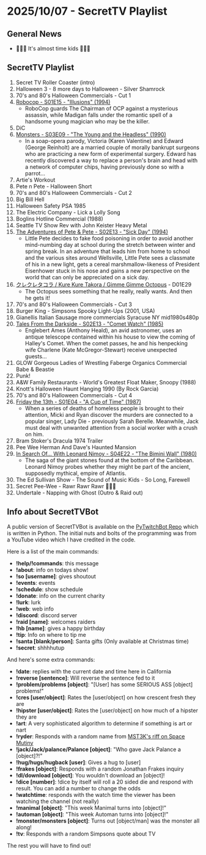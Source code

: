 # 2025/10/07 - SecretTV Playlist

## General News

- 🎃🎃🎃 It's almost time kids 🎃🎃🎃

## SecretTV Playlist

1. Secret TV Roller Coaster (intro)
2. Halloween 3 - 8 more days to Halloween - Silver Shamrock
3. 70's and 80's Halloween Commercials - Cut 1
4. [Robocop - S01E15 - "Illusions" (1994)](https://en.wikipedia.org/wiki/RoboCop_(live_action_TV_series)#Episodes)
   - RoboCop guards The Chairman of OCP against a mysterious assassin, while Madigan falls under the romantic spell of a handsome young magician who may be the killer.
5. DiC
6. [Monsters - S03E09 - "The Young and the Headless" (1990)](https://en.wikipedia.org/wiki/List_of_Monsters_episodes#Season_3_(1990%E2%80%9391))
   - In a soap-opera parody, Victoria (Karen Valentine) and Edward (George Reinholt) are a married couple of morally bankrupt surgeons who are practicing a new form of experimental surgery. Edward has recently discovered a way to replace a person's brain and head with a network of computer chips, having previously done so with a parrot...
7. Artie's Workout
8. Pete n Pete - Halloween Short
9. 70's and 80's Halloween Commercials - Cut 2
10. Big Bill Hell
11. Halloween Safety PSA 1985
12. The Electric Company - Lick a Lolly Song
13. Boglins Hotline Commercial (1988)
14. Seattle TV Show Rev with John Keister Heavy Metal
15. [The Adventures of Pete & Pete - S02E13 - "Sick Day" (1994)](https://en.wikipedia.org/wiki/List_of_The_Adventures_of_Pete_%26_Pete_episodes#Season_2_(1994))
    - Little Pete decides to fake food poisoning in order to avoid another mind-numbing day at school during the stretch between winter and spring break. In an adventure that leads him from home to school and the various sites around Wellsville, Little Pete sees a classmate of his in a new light, gets a cereal marshmallow-likeness of President Eisenhower stuck in his nose and gains a new perspective on the world that can only be appreciated on a sick day.
16. [クレクレタコラ / Kure Kure Takora / Gimme Gimme Octopus](https://en.wikipedia.org/wiki/Kure_Kure_Takora) - D01E29
    - The Octopus sees something that he really, really wants.  And then he gets it!
17. 70's and 80's Halloween Commercials - Cut 3
18. Burger King - Simpsons Spooky Light-Ups (2001, USA)
19. Gianellis Italian Sausage more commercials Syracuse NY mid1980s480p
20. [Tales From the Darkside - S02E13 - "Comet Watch" (1985)](https://en.wikipedia.org/wiki/List_of_Tales_from_the_Darkside_episodes#Season_2_(1985%E2%80%931986))
    - Englebert Ames (Anthony Heald), an avid astronomer, uses an antique telescope contained within his house to view the coming of Halley's Comet. When the comet passes, he and his henpecking wife Charlene (Kate McGregor-Stewart) receive unexpected guests...
21. GLOW Gorgeous Ladies of Wrestling Faberge Organics Commercial Babe & Beastie
22. Punk!
23. A&W Family Restaurants - World's Greatest Float Maker, Snoopy (1988)
24. Knott's Halloween Haunt Hanging 1990 (By Rock Garcia)
25. 70's and 80's Halloween Commercials - Cut 4
26. [Friday the 13th -  S01E04 - "A Cup of Time" (1987)](https://en.wikipedia.org/wiki/List_of_Friday_the_13th:_The_Series_episodes#Season_1_(1987%E2%80%9388))
    - When a series of deaths of homeless people is brought to their attention, Micki and Ryan discover the murders are connected to a popular singer, Lady Die - previously Sarah Berelle. Meanwhile, Jack must deal with unwanted attention from a social worker with a crush on him.
27. Bram Stoker's Dracula 1974 Trailer
28. Pee Wee Herman And Dave's Haunted Mansion
29. [In Search Of... With Leonard Nimoy - S04E22 - "The Bimini Wall" (1980)](https://en.wikipedia.org/wiki/In_Search_of..._(TV_series)#Season_4_(1979%E2%80%931980))
    - The saga of the giant stones found at the bottom of the Caribbean. Leonard Nimoy probes whether they might be part of the ancient, supposedly mythical, empire of Atlantis.
30. The Ed Sullivan Show - The Sound of Music Kids - So Long, Farewell
31. Secret Pee-Wee - Rawr Rawr Rawr 🐊🐊🐊
32. Undertale - Napping with Ghost (Outro & Raid out)



## Info about SecretTVBot

A public version of SecretTVBot is available on the [PyTwitchBot Repo](https://github.com/awbored/PyTwitchBot) which is written in Python.  The initial nuts and bolts of the programming was from a YouTube video which I have credited in the code.

Here is a list of the main commands:
- **!help/!commands**: this message
- **!about**: info on todays show!
- **!so [username]**: gives shoutout
- **!events**: events
- **!schedule**: show schedule
- **!donate**: info on the current charity
- **!lurk**: lurk
- **!web**: web info
- **!discord**: discord server
- **!raid [name]**: welcomes raiders
- **!hb [name]**: gives a happy birthday
- **!tip**: Info on where to tip me
- **!santa [blank/person]**: Santa gifts (Only available at Christmas time)
- **!secret**: shhhhutup

And here's some extra commands:
- **!date**: replies with the current date and time here in California
- **!reverse [sentence]**: Will reverse the sentence fed to it
- **!problem/problems [object]**: "[User] has some SERIOUS ASS [object] problems!"
- **!cres [user/object]**: Rates the [user/object] on how crescent fresh they are
- **!hipster [user/object]**: Rates the [user/object] on how much of a hipster they are
- **!art**: A very sophisticated algorithm to determine if something is art or nart
- **!ryder**: Responds with a random name from [MST3K's riff on Space Mutiny](https://www.rowsdowr.com/2011/04/04/space-mutiny-the-many-names-of-david-ryder-mst3k-video/)
- **!jack/Jack/palance/Palance [object]**: "Who gave Jack Palance a [object]?!"
- **!hug/hugs/hugback [user]**: Gives a hug to [user]
- **!frakes [object]**: Responds with a random Jonathan Frakes inquiry
- **!dl/download [object]**: You wouldn't download an [object]!
- **!dice [number]**: !dice by itself will roll a 20 sided die and respond with result.  You can add a number to change the odds
- **!watchtime**: responds with the watch time the viewer has been watching the channel (not really)
- **!manimal [object]**: "This week Manimal turns into [object]!"
- **!automan [object]**: "This week Automan turns into [object]!"
- **!monster/monsters [object]**: Turns out [object/man] was the monster all along!
- **!tv**: Responds with a random Simpsons quote about TV

The rest you will have to find out!
